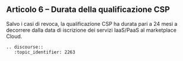 ## Articolo 6 – Durata della qualificazione CSP

Salvo i casi di revoca, la qualificazione CSP ha durata pari a 24 mesi 
a decorrere dalla data di iscrizione dei servizi IaaS/PaaS al marketplace Cloud.


```eval_rst
.. discourse::
   :topic_identifier: 2263
```
